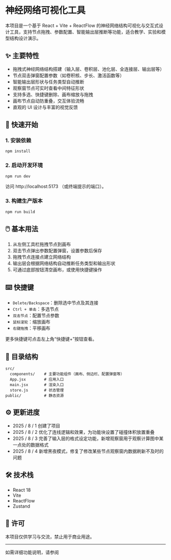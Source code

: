 # 神经网络可视化工具

本项目是一个基于 React + Vite + ReactFlow 的神经网络结构可视化与交互式设计工具，支持节点拖拽、参数配置、智能输出层推断等功能，适合教学、实验和模型结构设计演示。

## ✨ 主要特性

- 拖拽式神经网络结构搭建（输入层、卷积层、池化层、全连接层、输出层等）
- 节点双击弹窗配置参数（如卷积核、步长、激活函数等）
- 智能输出层形状与任务类型自动推断
- 观察窗节点可实时查看中间特征形状
- 支持多选、快捷键删除、画布缩放与拖拽
- 画布节点自动防重叠，交互体验流畅
- 直观的 UI 设计与丰富的视觉反馈

## 🚀 快速开始

### 1. 安装依赖

```sh
npm install
```

### 2. 启动开发环境

```sh
npm run dev
```

访问 http://localhost:5173 （或终端提示的端口）。

### 3. 构建生产版本

```sh
npm run build
```

## 🖱️ 基本用法

1. 从左侧工具栏拖拽节点到画布
2. 双击节点弹出参数配置弹窗，设置参数后保存
3. 拖拽节点连接点建立网络结构
4. 输出层会根据网络结构自动推断任务类型和输出形状
5. 可通过底部按钮清空画布，或使用快捷键操作

## ⌨️ 快捷键

- `Delete/Backspace`：删除选中节点及其连接
- `Ctrl + 单击`：多选节点
- `双击节点`：配置节点参数
- `鼠标滚轮`：缩放画布
- `右键拖拽`：平移画布

更多快捷键可点击左上角“快捷键+”按钮查看。

## 📁 目录结构

```
src/
  components/    # 主要功能组件（画布、侧边栏、配置弹窗等）
  App.jsx        # 应用入口
  main.jsx       # 渲染入口
  store.js       # 状态管理
public/          # 静态资源
```

## ⚙️ 更新进度
- 2025 / 8 / 1 创建了项目
- 2025 / 8 / 2 优化了连线逻辑和效果，为功能块设置了碰撞体积放置重叠
- 2025 / 8 / 3 完善了输入层的格式设定功能，新增观察窗用于观察计算图中某一点处的数据格式
- 2025 / 8 / 4 新增黑夜模式，修复了修改某些节点观察窗内数据刷新不及时的问题


## 🛠️ 技术栈

- React 18
- Vite
- ReactFlow
- Zustand

## 📝 许可

本项目仅供学习与交流，禁止用于商业用途。

---

如需详细功能说明，请参阅
